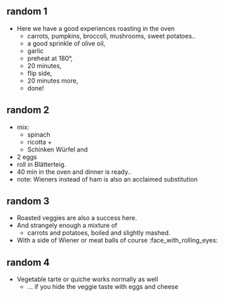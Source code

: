 ## random 1

* Here we have a good experiences roasting in the oven
  * carrots, pumpkins, broccoli, mushrooms, sweet potatoes.. 
  * a good sprinkle of olive oil, 
  * garlic 
  * preheat at 180°, 
  * 20 minutes, 
  * flip side, 
  * 20 minutes more, 
  * done!

## random 2

* mix:
  * spinach
  * ricotta + 
  * Schinken Würfel and 
* 2 eggs
* roll in Blätterteig. 
* 40 min in the oven and dinner is ready..
* note: Wieners instead of ham is also an acclaimed substitution

## random 3

* Roasted veggies are also a success here.
* And strangely enough a mixture of 
  * carrots and potatoes, boiled and slightly mashed.
* With a side of Wiener or meat balls of course :face_with_rolling_eyes:

## random 4

* Vegetable tarte or quiche works normally as well
  * ... if you hide the veggie taste with eggs and cheese


